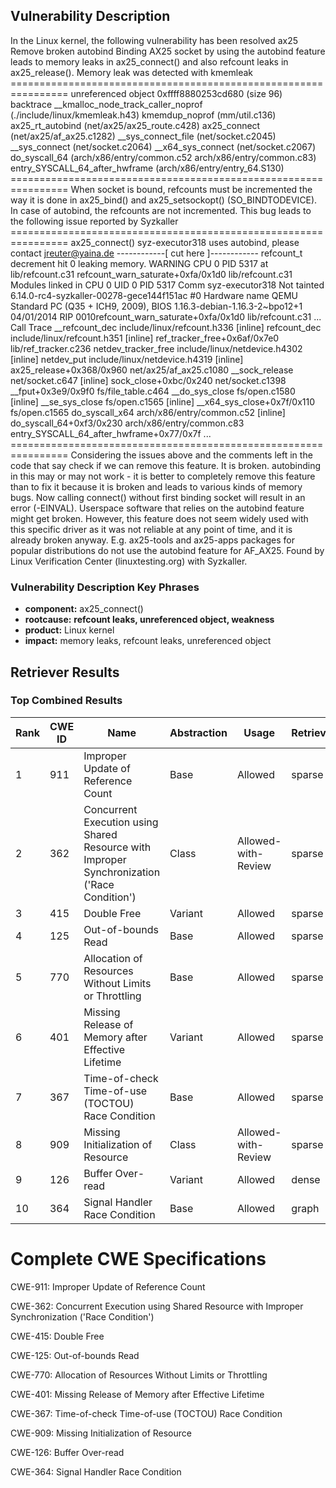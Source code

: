 ## Vulnerability Description
In the Linux kernel, the following vulnerability has been resolved ax25 Remove broken autobind Binding AX25 socket by using the autobind feature leads to memory leaks in ax25_connect() and also refcount leaks in ax25_release(). Memory leak was detected with kmemleak ================================================================ unreferenced object 0xffff8880253cd680 (size 96) backtrace __kmalloc_node_track_caller_noprof (./include/linux/kmemleak.h43) kmemdup_noprof (mm/util.c136) ax25_rt_autobind (net/ax25/ax25_route.c428) ax25_connect (net/ax25/af_ax25.c1282) __sys_connect_file (net/socket.c2045) __sys_connect (net/socket.c2064) __x64_sys_connect (net/socket.c2067) do_syscall_64 (arch/x86/entry/common.c52 arch/x86/entry/common.c83) entry_SYSCALL_64_after_hwframe (arch/x86/entry/entry_64.S130) ================================================================ When socket is bound, refcounts must be incremented the way it is done in ax25_bind() and ax25_setsockopt() (SO_BINDTODEVICE). In case of autobind, the refcounts are not incremented. This bug leads to the following issue reported by Syzkaller ================================================================ ax25_connect() syz-executor318 uses autobind, please contact jreuter@yaina.de ------------[ cut here ]------------ refcount_t decrement hit 0 leaking memory. WARNING CPU 0 PID 5317 at lib/refcount.c31 refcount_warn_saturate+0xfa/0x1d0 lib/refcount.c31 Modules linked in CPU 0 UID 0 PID 5317 Comm syz-executor318 Not tainted 6.14.0-rc4-syzkaller-00278-gece144f151ac #0 Hardware name QEMU Standard PC (Q35 + ICH9, 2009), BIOS 1.16.3-debian-1.16.3-2~bpo12+1 04/01/2014 RIP 0010refcount_warn_saturate+0xfa/0x1d0 lib/refcount.c31 ... Call Trace __refcount_dec include/linux/refcount.h336 [inline] refcount_dec include/linux/refcount.h351 [inline] ref_tracker_free+0x6af/0x7e0 lib/ref_tracker.c236 netdev_tracker_free include/linux/netdevice.h4302 [inline] netdev_put include/linux/netdevice.h4319 [inline] ax25_release+0x368/0x960 net/ax25/af_ax25.c1080 __sock_release net/socket.c647 [inline] sock_close+0xbc/0x240 net/socket.c1398 __fput+0x3e9/0x9f0 fs/file_table.c464 __do_sys_close fs/open.c1580 [inline] __se_sys_close fs/open.c1565 [inline] __x64_sys_close+0x7f/0x110 fs/open.c1565 do_syscall_x64 arch/x86/entry/common.c52 [inline] do_syscall_64+0xf3/0x230 arch/x86/entry/common.c83 entry_SYSCALL_64_after_hwframe+0x77/0x7f ... ================================================================ Considering the issues above and the comments left in the code that say check if we can remove this feature. It is broken. autobinding in this may or may not work - it is better to completely remove this feature than to fix it because it is broken and leads to various kinds of memory bugs. Now calling connect() without first binding socket will result in an error (-EINVAL). Userspace software that relies on the autobind feature might get broken. However, this feature does not seem widely used with this specific driver as it was not reliable at any point of time, and it is already broken anyway. E.g. ax25-tools and ax25-apps packages for popular distributions do not use the autobind feature for AF_AX25. Found by Linux Verification Center (linuxtesting.org) with Syzkaller.

### Vulnerability Description Key Phrases
- **component:** ax25_connect()
- **rootcause:** **refcount leaks, unreferenced object, weakness**
- **product:** Linux kernel
- **impact:** memory leaks, refcount leaks, unreferenced object

## Retriever Results

### Top Combined Results

| Rank | CWE ID | Name | Abstraction | Usage  | Retrievers | Individual Scores |
|------|--------|------|-------------|-------|------------|-------------------|
| 1 | 911 | Improper Update of Reference Count | Base | Allowed | sparse | 1.348 |
| 2 | 362 | Concurrent Execution using Shared Resource with Improper Synchronization ('Race Condition') | Class | Allowed-with-Review | sparse | 1.318 |
| 3 | 415 | Double Free | Variant | Allowed | sparse | 1.307 |
| 4 | 125 | Out-of-bounds Read | Base | Allowed | sparse | 1.276 |
| 5 | 770 | Allocation of Resources Without Limits or Throttling | Base | Allowed | sparse | 1.270 |
| 6 | 401 | Missing Release of Memory after Effective Lifetime | Variant | Allowed | sparse | 1.251 |
| 7 | 367 | Time-of-check Time-of-use (TOCTOU) Race Condition | Base | Allowed | sparse | 1.251 |
| 8 | 909 | Missing Initialization of Resource | Class | Allowed-with-Review | sparse | 1.239 |
| 9 | 126 | Buffer Over-read | Variant | Allowed | dense | 0.522 |
| 10 | 364 | Signal Handler Race Condition | Base | Allowed | graph | 0.003 |



# Complete CWE Specifications

CWE-911: Improper Update of Reference Count

CWE-362: Concurrent Execution using Shared Resource with Improper Synchronization ('Race Condition')

CWE-415: Double Free

CWE-125: Out-of-bounds Read

CWE-770: Allocation of Resources Without Limits or Throttling

CWE-401: Missing Release of Memory after Effective Lifetime

CWE-367: Time-of-check Time-of-use (TOCTOU) Race Condition

CWE-909: Missing Initialization of Resource

CWE-126: Buffer Over-read

CWE-364: Signal Handler Race Condition